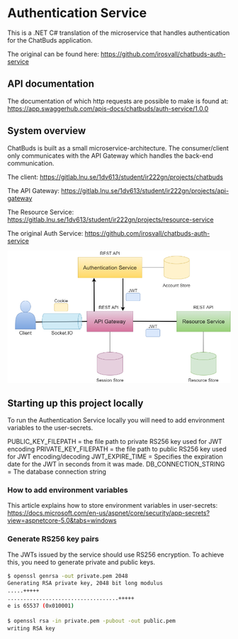 # Authentication Service

This is a .NET C# translation of the microservice that handles authentication for the ChatBuds application.

The original can be found here: https://github.com/irosvall/chatbuds-auth-service

## API documentation
The documentation of which http requests are possible to make is found at: https://app.swaggerhub.com/apis-docs/chatbuds/auth-service/1.0.0

## System overview
ChatBuds is built as a small microservice-architecture. The consumer/client only communicates with the API Gateway which handles the back-end communication.

The client: https://gitlab.lnu.se/1dv613/student/ir222gn/projects/chatbuds

The API Gateway: https://gitlab.lnu.se/1dv613/student/ir222gn/projects/api-gateway

The Resource Service: https://gitlab.lnu.se/1dv613/student/ir222gn/projects/resource-service

The original Auth Service: https://github.com/irosvall/chatbuds-auth-service

![Architecture](.readme/chatbuds-architecture.png)

## Starting up this project locally
To run the Authentication Service locally you will need to add environment variables to the user-secrets.

PUBLIC_KEY_FILEPATH = the file path to private RS256 key used for JWT encoding
PRIVATE_KEY_FILEPATH = the file path to public RS256 key used for JWT encoding/decoding
JWT_EXPIRE_TIME = Specifies the expiration date for the JWT in seconds from it was made.
DB_CONNECTION_STRING = The database connection string

### How to add environment variables

This article explains how to store environment variables in user-secrets: https://docs.microsoft.com/en-us/aspnet/core/security/app-secrets?view=aspnetcore-5.0&tabs=windows

### Generate RS256 key pairs

The JWTs issued by the service should use RS256 encryption. To achieve this, you need to generate private and public keys.

```bash
$ openssl genrsa -out private.pem 2048
Generating RSA private key, 2048 bit long modulus
.....+++++
...................................+++++
e is 65537 (0x010001)

$ openssl rsa -in private.pem -pubout -out public.pem
writing RSA key

```
